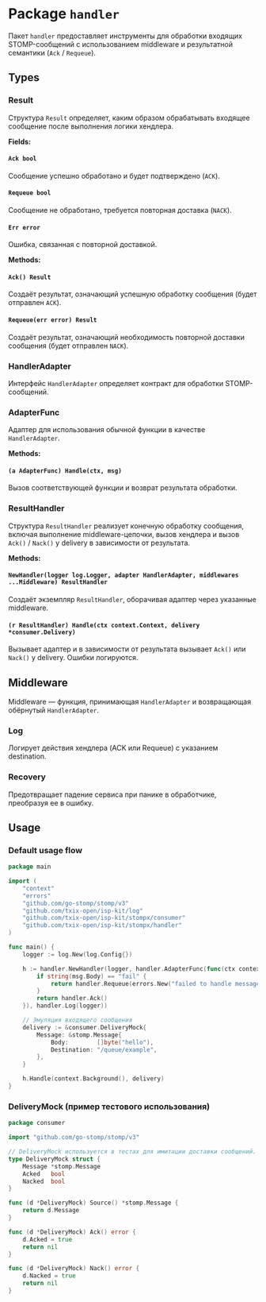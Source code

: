# Package `handler`

Пакет `handler` предоставляет инструменты для обработки входящих STOMP-сообщений с использованием middleware и результатной семантики (`Ack` / `Requeue`).

## Types

### Result

Структура `Result` определяет, каким образом обрабатывать входящее сообщение после выполнения логики хендлера.

**Fields:**

#### `Ack bool`

Сообщение успешно обработано и будет подтверждено (`ACK`).

#### `Requeue bool`

Сообщение не обработано, требуется повторная доставка (`NACK`).

#### `Err error`

Ошибка, связанная с повторной доставкой.

**Methods:**

#### `Ack() Result`

Создаёт результат, означающий успешную обработку сообщения (будет отправлен `ACK`).

#### `Requeue(err error) Result`

Создаёт результат, означающий необходимость повторной доставки сообщения (будет отправлен `NACK`).

### HandlerAdapter

Интерфейс `HandlerAdapter` определяет контракт для обработки STOMP-сообщений.

### AdapterFunc

Адаптер для использования обычной функции в качестве `HandlerAdapter`.

**Methods:**

#### `(a AdapterFunc) Handle(ctx, msg)`

Вызов соответствующей функции и возврат результата обработки.

### ResultHandler

Структура `ResultHandler` реализует конечную обработку сообщения, включая выполнение middleware-цепочки, вызов хендлера и вызов `Ack()` / `Nack()` у delivery в зависимости от результата.

**Methods:**

#### `NewHandler(logger log.Logger, adapter HandlerAdapter, middlewares ...Middleware) ResultHandler`

Создаёт экземпляр `ResultHandler`, оборачивая адаптер через указанные middleware.

#### `(r ResultHandler) Handle(ctx context.Context, delivery *consumer.Delivery)`

Вызывает адаптер и в зависимости от результата вызывает `Ack()` или `Nack()` у delivery. Ошибки логируются.

## Middleware

Middleware — функция, принимающая `HandlerAdapter` и возвращающая обёрнутый `HandlerAdapter`.

### Log

Логирует действия хендлера (ACK или Requeue) с указанием destination.

### Recovery

Предотвращает падение сервиса при панике в обработчике, преобразуя ее в ошибку.

## Usage

### Default usage flow

```go
package main

import (
	"context"
	"errors"
	"github.com/go-stomp/stomp/v3"
	"github.com/txix-open/isp-kit/log"
	"github.com/txix-open/isp-kit/stompx/consumer"
	"github.com/txix-open/isp-kit/stompx/handler"
)

func main() {
	logger := log.New(log.Config{})

	h := handler.NewHandler(logger, handler.AdapterFunc(func(ctx context.Context, msg *stomp.Message) handler.Result {
		if string(msg.Body) == "fail" {
			return handler.Requeue(errors.New("failed to handle message"))
		}
		return handler.Ack()
	}), handler.Log(logger))

	// Эмуляция входящего сообщения
	delivery := &consumer.DeliveryMock{
		Message: &stomp.Message{
			Body:        []byte("hello"),
			Destination: "/queue/example",
		},
	}

	h.Handle(context.Background(), delivery)
}
```

### DeliveryMock (пример тестового использования)

```go
package consumer

import "github.com/go-stomp/stomp/v3"

// DeliveryMock используется в тестах для имитации доставки сообщений.
type DeliveryMock struct {
	Message *stomp.Message
	Acked   bool
	Nacked  bool
}

func (d *DeliveryMock) Source() *stomp.Message {
	return d.Message
}

func (d *DeliveryMock) Ack() error {
	d.Acked = true
	return nil
}

func (d *DeliveryMock) Nack() error {
	d.Nacked = true
	return nil
}
```
